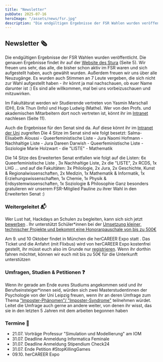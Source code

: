 ```yaml
---
title: "Newsletter"
pubDate: 2025-07-16
heroImage: "/assets/news/fsr.jpg"
description: "Die endgültigen Ergebnisse der FSR Wahlen wurden veröffentlicht. Die genauen Ergebnisse findet ihr auf der Website des Stura. Wir freuen uns sehr, das alle, die bisher schon aktiv im FSR waren und sich aufgestellt haben, auch gewählt wurden."
---
```


## Newsletter 🗞

Die endgültigen Ergebnisse der FSR Wahlen wurden veröffentlicht. Die genauen Ergebnisse findet ihr auf der [Website des Stura](https://stura.uni-leipzig.de/files/public/formulare/Endgultiges_Ergebnis_2025.pdf) (Seite 5). Wir freuen uns sehr, das alle, die bisher schon aktiv im FSR waren und sich aufgestellt haben, auch gewählt wurden. Außerdem freuen wir uns über alle Neuzugänge. Es wurden auch Stimmen an 7 Leute vergeben, die sich nicht zur Wahl aufgestellt haben - ihr könnt ja mal nachschauen, ob euer Name darunter ist :) Es sind alle willkommen, mal bei uns vorbeizuschauen und mitzuwirken.

Im Fakultätsrat werden wir Studierende vertreten von Yasmin Marschall (DH), Erik Thun (Info) und Hugo Ludwig (Mathe). Wer von den Profs. und akademischen Mitarbeitern dort noch vertreten ist, könnt ihr im [Intranet](https://intranet.uni-leipzig.de/neues-aus-der-universitaet/wahlen-und-ergebnisse/#c233006) nachlesen (Seite 11).

Auch die Ergebnisse für den Senat sind da. Auf diese könnt ihr im [Intranet der Uni](https://intranet.uni-leipzig.de/neues-aus-der-universitaet/wahlen-und-ergebnisse/#c233006) zugreifen
Die 4 Sitze im Senat sind wie folgt besetzt:
Salma-Elisabeth Aloussi - Queerfeministische Liste - Jura
Naomi Hofmann - Nachhaltige Liste - Jura
Dareen Darwish - Queerfeministische Liste - Soziologie
Marie Holzwart - die "LISTE" - Mathematik

Die 14 Sitze des Erweiterten Senat entfallen wie folgt auf die Listen:
6x Queerfeministische Liste , 3x Nachhaltige Liste, 2x die "LISTE", 2x RCDS, 1x LHG
... und auf die Fakultäten:
3x Philologie, 2x Jura, 2x Geschichte, Kunst & Regionalwissenschaften, 2x Medizin, 1x Mathematik & Informatik, 1x Erziehungswissenschaften, 1x Chemie, 1x Physik & Erdsystemwissenschaften, 1x Soziologie & Philosophie
Ganz besonders gratulieren wir unserem FSR-Mitglied Pauline zu ihrer Wahl in den Erweiterten Senat :)

### Weitergeleitet 📬

Wer Lust hat, Hackdays an Schulen zu begleiten, kann sich sich jetzt [bewerben](https://mys-mentor-innen.de/welcome?redirect=%2F) . Ihr unterstützt Schüler\*innen bei der [Umsetzung kleiner, technischer Projekte und bekommt eine Honorarpauschale von bis zu 500€](https://makeyourschool.de/wp-content/uploads/2025/06/mys_mentorinnen_stellenausschreibung_schuljahr_25-26.pdf)

Am 9. und 10 Oktober findet in München die herCAREER Expo statt . Das Ticket und die Anfahrt (mit Flixbus) wird von herCAREER Expo kostenfrei gestellt, ihr müsst euch also im Grunde nur [registrieren](https://www.her-career.com/expo/tickets/). Wenn ihr dorthin fahren möchtet, können wir euch mit bis zu 50€ für die Unterkunft unterstützen

### Umfragen, Studien & Petitionen ❓

Wenn ihr gerade am Ende eures Studiums angekommen seid und ihr Berufseinsteiger\*innen seid, würden sich zwei Masterstudentinnen der Psychologie von der Uni Leipzig freuen, wenn ihr an deren Umfrage zum Thema ["Imposter-Phänomen"/ "Imposter-Syndrome"](https://www.soscisurvey.de/start-work-life2025/) teilnehmen würdet. Leitet die Umfrage auch gerne an andere weiter, von denen ihr wisst, das sie in den letzten 5 Jahren mit dem arbeiten begonnen haben

### Termine 📆

- 21.07. Vorträge Professur "Simulation und Modellierung" am IOM
- 31.07. Deadline Anmeldung Informatica Feminale
- 31.07. Deadline Anmeldung Stipendium Check24
- 31.07. Ende Petition #StopKillingGames
- 09.10. herCAREER Expo
